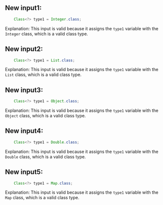## New input1:
```java
    Class<?> type1 = Integer.class;
```
Explanation: This input is valid because it assigns the `type1` variable with the `Integer` class, which is a valid class type.

## New input2:
```java
    Class<?> type1 = List.class;
```
Explanation: This input is valid because it assigns the `type1` variable with the `List` class, which is a valid class type.

## New input3:
```java
    Class<?> type1 = Object.class;
```
Explanation: This input is valid because it assigns the `type1` variable with the `Object` class, which is a valid class type.

## New input4:
```java
    Class<?> type1 = Double.class;
```
Explanation: This input is valid because it assigns the `type1` variable with the `Double` class, which is a valid class type.

## New input5:
```java
    Class<?> type1 = Map.class;
```
Explanation: This input is valid because it assigns the `type1` variable with the `Map` class, which is a valid class type.
